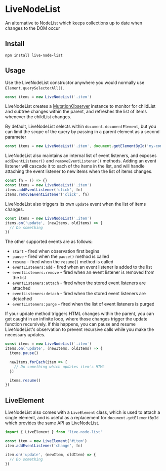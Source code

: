 # LiveNodeList

An alternative to NodeList which keeps collections up to date when changes to
the DOM occur

## Install

```
npm install live-node-list
```

## Usage

Use the LiveNodeList constructor anywhere you would normally use
`Element.querySelectorAll()`.

```js
const items = new LiveNodeList('.item')
```

LiveNodeList creates a [MutationObserver](https://developer.mozilla.org/en-US/docs/Web/API/MutationObserver) instance to monitor for childList and
subtree changes within the parent, and refreshes the list of items whenever the
childList changes.

By default, LiveNodeList selects within `document.documentElement`, but you
can limit the scope of the query by passing in a parent element as a second
parameter

```js
const items = new LiveNodeList('.item', document.getElementById('my-container'))
```

LiveNodeList also maintains an internal list of event listeners, and exposes
`addEventListener()` and `removeEventListener()` methods. Adding an event
listener will cascade it to each of the items in the list, and will handle
attaching the event listener to new items when the list of items changes.

```js
const fn = () => {}
const items = new LiveNodeList('.item')
items.addEventListener('click', fn)
items.removeEventListener('click', fn)
```

LiveNodeList also triggers its own `update` event when the list of items
changes.

```js
const items = new LiveNodeList('.item')
items.on('update', (newItems, oldItems) => {
  // Do something
})
```

The other supported events are as follows:

* `start` - fired when observation first begins
* `pause` - fired when the `pause()` method is called
* `resume` - fired when the `resume()` method is called
* `eventListeners:add` - fired when an event listener is added to the list
* `eventListeners:remove` - fired when an event listener is removed from the list
* `eventListeners:attach` - fired when the stored event listeners are attached
* `eventListeners:detach` - fired when the stored event listeners are detached
* `eventListeners:purge` - fired when the list of event listeners is purged

If your update method triggers HTML changes within the parent, you can get caught in an infinite loop, where those changes trigger the update function recursively. If this happens, you can pause and resume LiveNodeList's observation to prevent recursive calls while you make the necessary updates.

```js
const items = new LiveNodeList('.item')
items.on('update', (newItems, oldItems) => {
  items.pause()

  newItems.forEach(item => {
    // Do something which updates item's HTML
  })

  items.resume()
})
```

## LiveElement

LiveNodeList also comes with a `LiveElement` class, which is used to attach a single element, and is useful as a replacement for `document.getElementById` which provides the same API as LiveNodeList.

```js
import { LiveElement } from 'live-node-list'

const item = new LiveElement('#item')
item.addEventListener('change', fn)

item.on('update', (newItem, oldItem) => {
  // Do something
})
```
